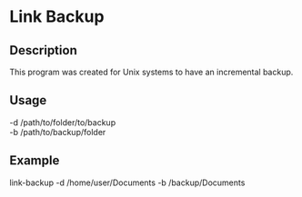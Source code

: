 # Link Backup
## Description
This program was created for Unix systems to have an incremental backup. 
## Usage
-d /path/to/folder/to/backup  
-b /path/to/backup/folder  
## Example
link-backup -d /home/user/Documents -b /backup/Documents  